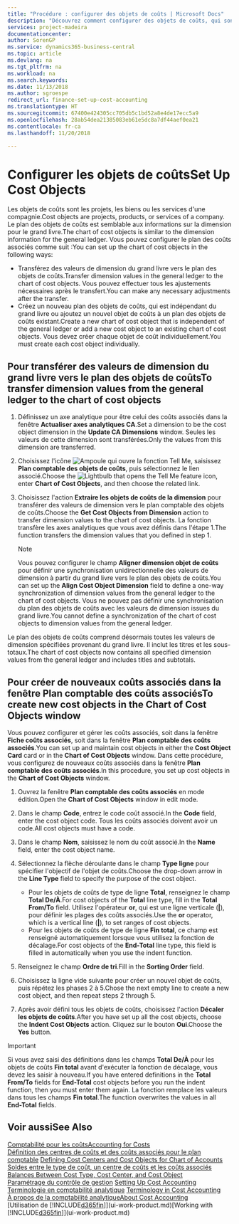 ```yaml
---
title: "Procédure : configurer des objets de coûts | Microsoft Docs"
description: "Découvrez comment configurer des objets de coûts, qui sont similaires aux dimensions pour le grand livre."
services: project-madeira
documentationcenter: 
author: SorenGP
ms.service: dynamics365-business-central
ms.topic: article
ms.devlang: na
ms.tgt_pltfrm: na
ms.workload: na
ms.search.keywords: 
ms.date: 11/13/2018
ms.author: sgroespe
redirect_url: finance-set-up-cost-accounting
ms.translationtype: HT
ms.sourcegitcommit: 67400e424305cc705db5c1bd52a8e4de17ecc5a9
ms.openlocfilehash: 28ab54dea21385083eb61e5dc8a7df44aef0ea21
ms.contentlocale: fr-ca
ms.lasthandoff: 11/20/2018

---
```

# <a name="set-up-cost-objects"></a><span data-ttu-id="7f50f-103">Configurer les objets de coûts</span><span class="sxs-lookup"><span data-stu-id="7f50f-103">Set Up Cost Objects</span></span>
<span data-ttu-id="7f50f-104">Les objets de coûts sont les projets, les biens ou les services d'une compagnie.</span><span class="sxs-lookup"><span data-stu-id="7f50f-104">Cost objects are projects, products, or services of a company.</span></span> <span data-ttu-id="7f50f-105">Le plan des objets de coûts est semblable aux informations sur la dimension pour le grand livre.</span><span class="sxs-lookup"><span data-stu-id="7f50f-105">The chart of cost objects is similar to the dimension information for the general ledger.</span></span> <span data-ttu-id="7f50f-106">Vous pouvez configurer le plan des coûts associés comme suit :</span><span class="sxs-lookup"><span data-stu-id="7f50f-106">You can set up the chart of cost objects in the following ways:</span></span>  

* <span data-ttu-id="7f50f-107">Transférez des valeurs de dimension du grand livre vers le plan des objets de coûts.</span><span class="sxs-lookup"><span data-stu-id="7f50f-107">Transfer dimension values in the general ledger to the chart of cost objects.</span></span> <span data-ttu-id="7f50f-108">Vous pouvez effectuer tous les ajustements nécessaires après le transfert.</span><span class="sxs-lookup"><span data-stu-id="7f50f-108">You can make any necessary adjustments after the transfer.</span></span>  
* <span data-ttu-id="7f50f-109">Créez un nouveau plan des objets de coûts, qui est indépendant du grand livre ou ajoutez un nouvel objet de coûts à un plan des objets de coûts existant.</span><span class="sxs-lookup"><span data-stu-id="7f50f-109">Create a new chart of cost object that is independent of the general ledger or add a new cost object to an existing chart of cost objects.</span></span> <span data-ttu-id="7f50f-110">Vous devez créer chaque objet de coût individuellement.</span><span class="sxs-lookup"><span data-stu-id="7f50f-110">You must create each cost object individually.</span></span>  

## <a name="to-transfer-dimension-values-from-the-general-ledger-to-the-chart-of-cost-objects"></a><span data-ttu-id="7f50f-111">Pour transférer des valeurs de dimension du grand livre vers le plan des objets de coûts</span><span class="sxs-lookup"><span data-stu-id="7f50f-111">To transfer dimension values from the general ledger to the chart of cost objects</span></span>  
1.  <span data-ttu-id="7f50f-112">Définissez un axe analytique pour être celui des coûts associés dans la fenêtre **Actualiser axes analytiques CA**.</span><span class="sxs-lookup"><span data-stu-id="7f50f-112">Set a dimension to be the cost object dimension in the **Update CA Dimensions** window.</span></span> <span data-ttu-id="7f50f-113">Seules les valeurs de cette dimension sont transférées.</span><span class="sxs-lookup"><span data-stu-id="7f50f-113">Only the values from this dimension are transferred.</span></span>  
2.  <span data-ttu-id="7f50f-114">Choisissez l'icône ![Ampoule qui ouvre la fonction Tell Me](media/ui-search/search_small.png "Dites-moi ce que vous voulez faire"), saisissez **Plan comptable des objets de coûts**, puis sélectionnez le lien associé.</span><span class="sxs-lookup"><span data-stu-id="7f50f-114">Choose the ![Lightbulb that opens the Tell Me feature](media/ui-search/search_small.png "Tell me what you want to do") icon, enter **Chart of Cost Objects**, and then choose the related link.</span></span>  
3.  <span data-ttu-id="7f50f-115">Choisissez l'action **Extraire les objets de coûts de la dimension** pour transférer des valeurs de dimension vers le plan comptable des objets de coûts.</span><span class="sxs-lookup"><span data-stu-id="7f50f-115">Choose the **Get Cost Objects from Dimension** action to transfer dimension values to the chart of cost objects.</span></span> <span data-ttu-id="7f50f-116">La fonction transfère les axes analytiques que vous avez définis dans l'étape 1.</span><span class="sxs-lookup"><span data-stu-id="7f50f-116">The function transfers the dimension values that you defined in step 1.</span></span>  

    > [!NOTE]  
    >  <span data-ttu-id="7f50f-117">Vous pouvez configurer le champ **Aligner dimension objet de coûts** pour définir une synchronisation unidirectionnelle des valeurs de dimension à partir du grand livre vers le plan des objets de coûts.</span><span class="sxs-lookup"><span data-stu-id="7f50f-117">You can set up the **Align Cost Object Dimension**  field to define a one-way synchronization of dimension values from the general ledger to the chart of cost objects.</span></span> <span data-ttu-id="7f50f-118">Vous ne pouvez pas définir une synchronisation du plan des objets de coûts avec les valeurs de dimension issues du grand livre.</span><span class="sxs-lookup"><span data-stu-id="7f50f-118">You cannot define a synchronization of the chart of cost objects to dimension values from the general ledger.</span></span>  

<span data-ttu-id="7f50f-119">Le plan des objets de coûts comprend désormais toutes les valeurs de dimension spécifiées provenant du grand livre. Il inclut les titres et les sous-totaux.</span><span class="sxs-lookup"><span data-stu-id="7f50f-119">The chart of cost objects now contains all specified dimension values from the general ledger and includes titles and subtotals.</span></span>  

## <a name="to-create-new-cost-objects-in-the-chart-of-cost-objects-window"></a><span data-ttu-id="7f50f-120">Pour créer de nouveaux coûts associés dans la fenêtre Plan comptable des coûts associés</span><span class="sxs-lookup"><span data-stu-id="7f50f-120">To create new cost objects in the Chart of Cost Objects window</span></span>  
<span data-ttu-id="7f50f-121">Vous pouvez configurer et gérer les coûts associés, soit dans la fenêtre **Fiche coûts associés**, soit dans la fenêtre **Plan comptable des coûts associés**.</span><span class="sxs-lookup"><span data-stu-id="7f50f-121">You can set up and maintain cost objects in either the **Cost Object Card** card or in the **Chart of Cost Objects** window.</span></span> <span data-ttu-id="7f50f-122">Dans cette procédure, vous configurez de nouveaux coûts associés dans la fenêtre **Plan comptable des coûts associés**.</span><span class="sxs-lookup"><span data-stu-id="7f50f-122">In this procedure, you set up cost objects in the **Chart of Cost Objects** window.</span></span>  

1.  <span data-ttu-id="7f50f-123">Ouvrez la fenêtre **Plan comptable des coûts associés** en mode édition.</span><span class="sxs-lookup"><span data-stu-id="7f50f-123">Open the **Chart of Cost Objects** window in edit mode.</span></span>  
2.  <span data-ttu-id="7f50f-124">Dans le champ **Code**, entrez le code coût associé.</span><span class="sxs-lookup"><span data-stu-id="7f50f-124">In the **Code** field, enter the cost object code.</span></span> <span data-ttu-id="7f50f-125">Tous les coûts associés doivent avoir un code.</span><span class="sxs-lookup"><span data-stu-id="7f50f-125">All cost objects must have a code.</span></span>  
3.  <span data-ttu-id="7f50f-126">Dans le champ **Nom**, saisissez le nom du coût associé.</span><span class="sxs-lookup"><span data-stu-id="7f50f-126">In the **Name** field, enter the cost object name.</span></span>  
4.  <span data-ttu-id="7f50f-127">Sélectionnez la flèche déroulante dans le champ **Type ligne** pour spécifier l'objectif de l'objet de coûts.</span><span class="sxs-lookup"><span data-stu-id="7f50f-127">Choose the drop-down arrow in the **Line Type** field to specify the purpose of the cost object.</span></span>  

    * <span data-ttu-id="7f50f-128">Pour les objets de coûts de type de ligne **Total**, renseignez le champ **Total De/À**.</span><span class="sxs-lookup"><span data-stu-id="7f50f-128">For cost objects of the **Total** line type, fill in the **Total From/To** field.</span></span> <span data-ttu-id="7f50f-129">Utilisez l'opérateur **or**, qui est une ligne verticale (**&#124;**), pour définir les plages des coûts associés.</span><span class="sxs-lookup"><span data-stu-id="7f50f-129">Use the **or** operator, which is a vertical line (**&#124;**), to set ranges of cost objects.</span></span>  
    * <span data-ttu-id="7f50f-130">Pour les objets de coûts de type de ligne **Fin total**, ce champ est renseigné automatiquement lorsque vous utilisez la fonction de décalage.</span><span class="sxs-lookup"><span data-stu-id="7f50f-130">For cost objects of the **End-Total** line type, this field is filled in automatically when you use  the indent function.</span></span>  
5.  <span data-ttu-id="7f50f-131">Renseignez le champ **Ordre de tri**.</span><span class="sxs-lookup"><span data-stu-id="7f50f-131">Fill in the **Sorting Order** field.</span></span>  
6.  <span data-ttu-id="7f50f-132">Choisissez la ligne vide suivante pour créer un nouvel objet de coûts, puis répétez les phases 2 à 5.</span><span class="sxs-lookup"><span data-stu-id="7f50f-132">Chose the next empty line to create a new cost object, and then repeat steps 2 through 5.</span></span>  
7.  <span data-ttu-id="7f50f-133">Après avoir défini tous les objets de coûts, choisissez l'action **Décaler les objets de coûts**.</span><span class="sxs-lookup"><span data-stu-id="7f50f-133">After you have set up all the cost objects, choose the **Indent Cost Objects** action.</span></span> <span data-ttu-id="7f50f-134">Cliquez sur le bouton **Oui**.</span><span class="sxs-lookup"><span data-stu-id="7f50f-134">Choose the **Yes** button.</span></span>  

> [!IMPORTANT]  
>  <span data-ttu-id="7f50f-135">Si vous avez saisi des définitions dans les champs **Total De/À** pour les objets de coûts **Fin total** avant d'exécuter la fonction de décalage, vous devez les saisir à nouveau.</span><span class="sxs-lookup"><span data-stu-id="7f50f-135">If you have entered definitions in the **Total From/To** fields for **End-Total** cost objects before you run the indent function, then you must enter them again.</span></span> <span data-ttu-id="7f50f-136">La fonction remplace les valeurs dans tous les champs **Fin total**.</span><span class="sxs-lookup"><span data-stu-id="7f50f-136">The function overwrites the values in all **End-Total** fields.</span></span>  

## <a name="see-also"></a><span data-ttu-id="7f50f-137">Voir aussi</span><span class="sxs-lookup"><span data-stu-id="7f50f-137">See Also</span></span>  
[<span data-ttu-id="7f50f-138">Comptabilité pour les coûts</span><span class="sxs-lookup"><span data-stu-id="7f50f-138">Accounting for Costs</span></span>](finance-manage-cost-accounting.md)  
<span data-ttu-id="7f50f-139">[Définition des centres de coûts et des coûts associés pour le plan comptable](finance-defining-cost-centers-and-cost-objects-for-chart-of-accounts.md) </span><span class="sxs-lookup"><span data-stu-id="7f50f-139">[Defining Cost Centers and Cost Objects for Chart of Accounts](finance-defining-cost-centers-and-cost-objects-for-chart-of-accounts.md) </span></span>  
<span data-ttu-id="7f50f-140">[Soldes entre le type de coût, un centre de coûts et les coûts associés](finance-balances-between-cost-type-cost-center-and-cost-object.md) </span><span class="sxs-lookup"><span data-stu-id="7f50f-140">[Balances Between Cost Type, Cost Center, and Cost Object](finance-balances-between-cost-type-cost-center-and-cost-object.md) </span></span>  
<span data-ttu-id="7f50f-141">[Paramétrage du contrôle de gestion](finance-set-up-cost-accounting.md) </span><span class="sxs-lookup"><span data-stu-id="7f50f-141">[Setting Up Cost Accounting](finance-set-up-cost-accounting.md) </span></span>  
<span data-ttu-id="7f50f-142">[Terminologie en comptabilité analytique](finance-terminology-in-cost-accounting.md) </span><span class="sxs-lookup"><span data-stu-id="7f50f-142">[Terminology in Cost Accounting](finance-terminology-in-cost-accounting.md) </span></span>  
[<span data-ttu-id="7f50f-143">À propos de la comptabilité analytique</span><span class="sxs-lookup"><span data-stu-id="7f50f-143">About Cost Accounting</span></span>](finance-about-cost-accounting.md)  
<span data-ttu-id="7f50f-144">[Utilisation de [!INCLUDE[d365fin](includes/d365fin_md.md)]](ui-work-product.md)</span><span class="sxs-lookup"><span data-stu-id="7f50f-144">[Working with [!INCLUDE[d365fin](includes/d365fin_md.md)]](ui-work-product.md)</span></span>

